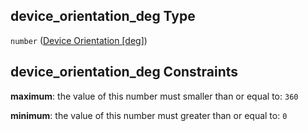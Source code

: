 ## device\_orientation\_deg Type

`number` ([Device Orientation \[deg\]](iea43_wra_data_model-properties-measurement-location-measurement-location-properties-vertical-profiler-properties-vertical-profiler-properties-properties-device-orientation-deg.md))

## device\_orientation\_deg Constraints

**maximum**: the value of this number must smaller than or equal to: `360`

**minimum**: the value of this number must greater than or equal to: `0`
